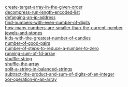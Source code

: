 [create-target-array-in-the-given-order](https://leetcode.com/problems/create-target-array-in-the-given-order) <br>
[decompress-run-length-encoded-list](https://leetcode.com/problems/decompress-run-length-encoded-list) <br>
[defanging-an-ip-address](https://leetcode.com/problems/defanging-an-ip-address) <br>
[find-numbers-with-even-number-of-digits](https://leetcode.com/problems/find-numbers-with-even-number-of-digits) <br>
[how-many-numbers-are-smaller-than-the-current-number](https://leetcode.com/problems/how-many-numbers-are-smaller-than-the-current-number) <br>
[jewels-and-stones](https://leetcode.com/problems/jewels-and-stones) <br>
[kids-with-the-greatest-number-of-candies](https://leetcode.com/problems/kids-with-the-greatest-number-of-candies) <br>
[number-of-good-pairs](https://leetcode.com/problems/number-of-good-pairs) <br>
[number-of-steps-to-reduce-a-number-to-zero](https://leetcode.com/problems/number-of-steps-to-reduce-a-number-to-zero) <br>
[running-sum-of-1d-array](https://leetcode.com/problems/running-sum-of-1d-array) <br>
[shuffle-string](https://leetcode.com/problems/shuffle-string) <br>
[shuffle-the-array](https://leetcode.com/problems/shuffle-the-array) <br>
[split-a-string-in-balanced-strings](https://leetcode.com/problems/split-a-string-in-balanced-strings) <br>
[subtract-the-product-and-sum-of-digits-of-an-integer](https://leetcode.com/problems/subtract-the-product-and-sum-of-digits-of-an-integer) <br>
[xor-operation-in-an-array](https://leetcode.com/problems/xor-operation-in-an-array) <br>